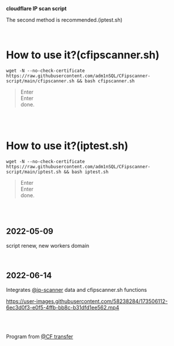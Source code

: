 **cloudflare IP scan script**  

The second method is recommended.(iptest.sh)

</br>  

How to use it?(cfipscanner.sh)
=================================================================================================================================
    wget -N --no-check-certificate https://raw.githubusercontent.com/adm1nSQL/CFipscanner-script/main/cfipscanner.sh && bash cfipscanner.sh
  


  > Enter  
  > Enter  
  done. 
</br> 
</br>


How to use it?(iptest.sh)
=================================================================================================================================
    wget -N --no-check-certificate https://raw.githubusercontent.com/adm1nSQL/CFipscanner-script/main/iptest.sh && bash iptest.sh
  


  > Enter  
  > Enter  
  done. 
  
</br></br>

2022-05-09
---------------------------------
script renew, new workers domain

</br>

2022-06-14
---------------------------------
Integrates [@ip-scanner](github.com/ip-scanner/cloudflare) data and cfipscanner.sh functions


https://user-images.githubusercontent.com/58238284/173506112-6ec3d0f3-e0f5-4ffb-bb8c-b31dfd1ee562.mp4


</br></br>

Program from [@CF transfer ]([https://t.me/CF_NAT)
